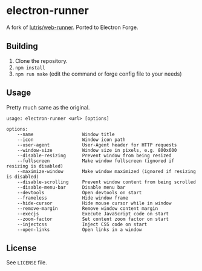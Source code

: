 # electron-runner
A fork of [lutris/web-runner](https://github.com/lutris/web-runner). Ported to Electron Forge. 

## Building
1. Clone the repository.
2. `npm install`
3. `npm run make` (edit the command or forge config file to your needs)

## Usage
Pretty much same as the original.
```
usage: electron-runner <url> [options]

options:
    --name                  Window title
    --icon                  Window icon path
    --user-agent            User-Agent header for HTTP requests
    --window-size           Window size in pixels, e.g. 800x600
    --disable-resizing      Prevent window from being resized
    --fullscreen            Make window fullscreen (ignored if resizing is disabled)
    --maximize-window       Make window maximized (ignored if resizing is disabled)
    --disable-scrolling     Prevent window content from being scrolled
    --disable-menu-bar      Disable menu bar
    --devtools              Open devtools on start
    --frameless             Hide window frame
    --hide-cursor           Hide mouse cursor while in window
    --remove-margin         Remove window content margin
    --execjs                Execute JavaScript code on start
    --zoom-factor           Set content zoom factor on start
    --injectcss             Inject CSS code on start
    --open-links            Open links in a window
```

## License
See `LICENSE` file.